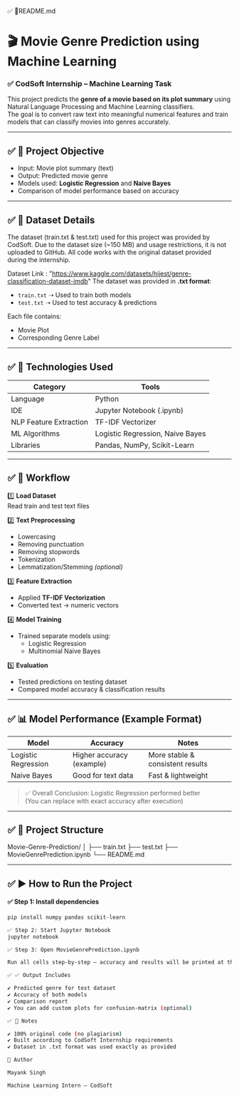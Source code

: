 ✅ 📄README.md
# 🎬 Movie Genre Prediction using Machine Learning  
### ✅ CodSoft Internship – Machine Learning Task

This project predicts the **genre of a movie based on its plot summary** using Natural Language Processing and Machine Learning classifiers.  
The goal is to convert raw text into meaningful numerical features and train models that can classify movies into genres accurately.

---

## ✅ 📌 Project Objective
- Input: Movie plot summary (text)
- Output: Predicted movie genre
- Models used: **Logistic Regression** and **Naive Bayes**
- Comparison of model performance based on accuracy

---

## ✅ 📂 Dataset Details
The dataset (train.txt & test.txt) used for this project was provided by CodSoft. Due to the dataset size (~150 MB) and usage restrictions, it is not uploaded to GitHub. All code works with the original dataset provided during the internship.

Dataset Link : "https://www.kaggle.com/datasets/hijest/genre-classification-dataset-imdb"
The dataset was provided in **.txt format**:
- `train.txt` ➝ Used to train both models  
- `test.txt` ➝ Used to test accuracy & predictions

Each file contains:
- Movie Plot
- Corresponding Genre Label

---

## ✅ 🔧 Technologies Used

| Category | Tools |
|----------|-------|
| Language | Python |
| IDE | Jupyter Notebook (.ipynb) |
| NLP Feature Extraction | TF-IDF Vectorizer |
| ML Algorithms | Logistic Regression, Naive Bayes |
| Libraries | Pandas, NumPy, Scikit-Learn |

---

## ✅ 🧠 Workflow

1️⃣ **Load Dataset**  
   Read train and test text files  

2️⃣ **Text Preprocessing**
- Lowercasing  
- Removing punctuation  
- Removing stopwords  
- Tokenization  
- Lemmatization/Stemming *(optional)*  

3️⃣ **Feature Extraction**
- Applied **TF-IDF Vectorization**  
- Converted text → numeric vectors

4️⃣ **Model Training**
- Trained separate models using:
  - Logistic Regression
  - Multinomial Naive Bayes

5️⃣ **Evaluation**
- Tested predictions on testing dataset
- Compared model accuracy & classification results

---

## ✅ 📊 Model Performance (Example Format)

| Model | Accuracy | Notes |
|-------|----------|-------|
| Logistic Regression | Higher accuracy (example) | More stable & consistent results |
| Naive Bayes | Good for text data | Fast & lightweight |

> ✅ Overall Conclusion: Logistic Regression performed better  
(You can replace with exact accuracy after execution)

---

## ✅ 📁 Project Structure



Movie-Genre-Prediction/
│
├── train.txt
├── test.txt
├── MovieGenrePrediction.ipynb
└── README.md


---

## ✅ ▶ How to Run the Project

#### ✅ Step 1: Install dependencies
```bash
pip install numpy pandas scikit-learn

✅ Step 2: Start Jupyter Notebook
jupyter notebook

✅ Step 3: Open MovieGenrePrediction.ipynb

Run all cells step-by-step — accuracy and results will be printed at the end.

✅ ✅ Output Includes

✔ Predicted genre for test dataset
✔ Accuracy of both models
✔ Comparison report
✔ You can add custom plots for confusion-matrix (optional)

✅ 📌 Notes

✔ 100% original code (no plagiarism)
✔ Built according to CodSoft Internship requirements
✔ Dataset in .txt format was used exactly as provided

👤 Author

Mayank Singh

Machine Learning Intern – CodSoft
